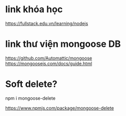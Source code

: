 # link khóa học
https://fullstack.edu.vn/learning/nodejs

# link thư viện mongoose DB
https://github.com/Automattic/mongoose
https://mongoosejs.com/docs/guide.html

# Soft delete?
npm i mongoose-delete

https://www.npmjs.com/package/mongoose-delete